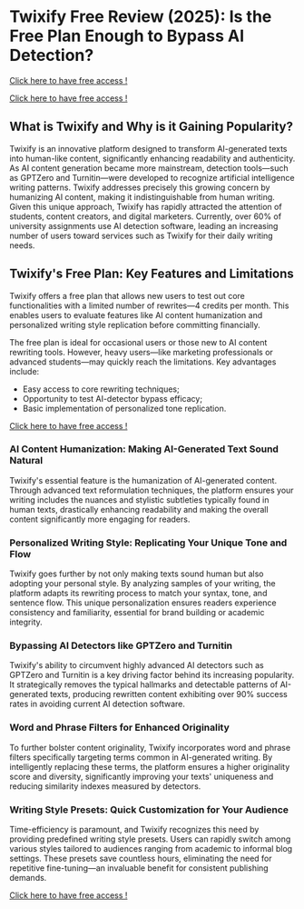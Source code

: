 <h1>Twixify Free Review (2025): Is the Free Plan Enough to Bypass AI Detection?</h1>

<a target="_blank" href="https://main.twixify.com/register?via=new">Click here to have free access !</a>



<a target="_blank" href="https://main.twixify.com/register?via=new">Click here to have free access !</a>



<h2>What is Twixify and Why is it Gaining Popularity?</h2>
<p>Twixify is an innovative platform designed to transform AI-generated texts into human-like content, significantly enhancing readability and authenticity. As AI content generation became more mainstream, detection tools—such as GPTZero and Turnitin—were developed to recognize artificial intelligence writing patterns. Twixify addresses precisely this growing concern by humanizing AI content, making it indistinguishable from human writing. Given this unique approach, Twixify has rapidly attracted the attention of students, content creators, and digital marketers. Currently, over 60% of university assignments use AI detection software, leading an increasing number of users toward services such as Twixify for their daily writing needs.</p>

<h2>Twixify's Free Plan: Key Features and Limitations</h2>
<p>Twixify offers a free plan that allows new users to test out core functionalities with a limited number of rewrites—4 credits per month. This enables users to evaluate features like AI content humanization and personalized writing style replication before committing financially.</p>
<p>The free plan is ideal for occasional users or those new to AI content rewriting tools. However, heavy users—like marketing professionals or advanced students—may quickly reach the limitations. Key advantages include:</p>
<ul>
  <li>Easy access to core rewriting techniques;</li>
  <li>Opportunity to test AI-detector bypass efficacy;</li>
  <li>Basic implementation of personalized tone replication.</li>
</ul>

<a target="_blank" href="https://main.twixify.com/register?via=new">Click here to have free access !</a>

<h3>AI Content Humanization: Making AI-Generated Text Sound Natural</h3>
<p>Twixify's essential feature is the humanization of AI-generated content. Through advanced text reformulation techniques, the platform ensures your writing includes the nuances and stylistic subtleties typically found in human texts, drastically enhancing readability and making the overall content significantly more engaging for readers.</p>

<h3>Personalized Writing Style: Replicating Your Unique Tone and Flow</h3>
<p>Twixify goes further by not only making texts sound human but also adopting your personal style. By analyzing samples of your writing, the platform adapts its rewriting process to match your syntax, tone, and sentence flow. This unique personalization ensures readers experience consistency and familiarity, essential for brand building or academic integrity.</p>

<h3>Bypassing AI Detectors like GPTZero and Turnitin</h3>
<p>Twixify's ability to circumvent highly advanced AI detectors such as GPTZero and Turnitin is a key driving factor behind its increasing popularity. It strategically removes the typical hallmarks and detectable patterns of AI-generated texts, producing rewritten content exhibiting over 90% success rates in avoiding current AI detection software.</p>

<h3>Word and Phrase Filters for Enhanced Originality</h3>
<p>To further bolster content originality, Twixify incorporates word and phrase filters specifically targeting terms common in AI-generated writing. By intelligently replacing these terms, the platform ensures a higher originality score and diversity, significantly improving your texts' uniqueness and reducing similarity indexes measured by detectors.</p>

<h3>Writing Style Presets: Quick Customization for Your Audience</h3>
<p>Time-efficiency is paramount, and Twixify recognizes this need by providing predefined writing style presets. Users can rapidly switch among various styles tailored to audiences ranging from academic to informal blog settings. These presets save countless hours, eliminating the need for repetitive fine-tuning—an invaluable benefit for consistent publishing demands.</p>


<a target="_blank" href="https://main.twixify.com/register?via=new">Click here to have free access !</a>
